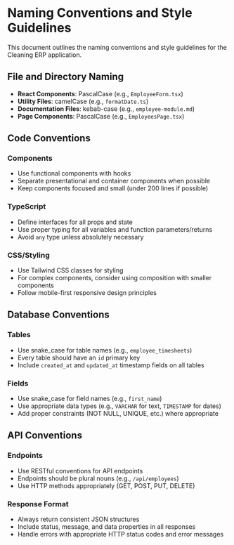 
# Naming Conventions and Style Guidelines

This document outlines the naming conventions and style guidelines for the Cleaning ERP application.

## File and Directory Naming

- **React Components**: PascalCase (e.g., `EmployeeForm.tsx`)
- **Utility Files**: camelCase (e.g., `formatDate.ts`)
- **Documentation Files**: kebab-case (e.g., `employee-module.md`)
- **Page Components**: PascalCase (e.g., `EmployeesPage.tsx`)

## Code Conventions

### Components
- Use functional components with hooks
- Separate presentational and container components when possible
- Keep components focused and small (under 200 lines if possible)

### TypeScript
- Define interfaces for all props and state
- Use proper typing for all variables and function parameters/returns
- Avoid `any` type unless absolutely necessary

### CSS/Styling
- Use Tailwind CSS classes for styling
- For complex components, consider using composition with smaller components
- Follow mobile-first responsive design principles

## Database Conventions

### Tables
- Use snake_case for table names (e.g., `employee_timesheets`)
- Every table should have an `id` primary key
- Include `created_at` and `updated_at` timestamp fields on all tables

### Fields
- Use snake_case for field names (e.g., `first_name`)
- Use appropriate data types (e.g., `VARCHAR` for text, `TIMESTAMP` for dates)
- Add proper constraints (NOT NULL, UNIQUE, etc.) where appropriate

## API Conventions

### Endpoints
- Use RESTful conventions for API endpoints
- Endpoints should be plural nouns (e.g., `/api/employees`)
- Use HTTP methods appropriately (GET, POST, PUT, DELETE)

### Response Format
- Always return consistent JSON structures
- Include status, message, and data properties in all responses
- Handle errors with appropriate HTTP status codes and error messages
